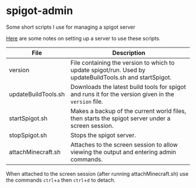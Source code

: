 # spigot-admin
Some short scripts I use for managing a spigot server

[Here](SETUP_STEPS.md) are some notes on setting up a server to use these scripts.

| File                | Description                                                                                             |
| ------------------- | ------------------------------------------------------------------------------------------------------- |
| version             | File containing the version to which to update spigot/run. Used by updateBuildTools.sh and startSpigot. |
| updateBuildTools.sh | Downloads the latest build tools for spigot and runs it for the version given in the `version` file.    |
| startSpigot.sh      | Makes a backup of the current world files, then starts the spigot server under a screen session.        |
| stopSpigot.sh       | Stops the spigot server.                                                                                |
| attachMinecraft.sh  | Attaches to the screen session to allow viewing the output and entering admin commands.                 |

When attached to the screen session (after running attachMinecraft.sh) use the commands
`ctrl`+`a` then `ctrl`+`d` to detach.
